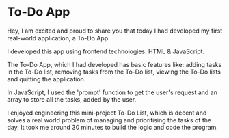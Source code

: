 # To-Do App

Hey, I am excited and proud to share you that today I had developed my first real-world application, a To-Do App.

I developed this app using frontend technologies: HTML & JavaScript.

The To-Do App, which I had developed has basic features like: adding tasks in the To-Do list, removing tasks from the To-Do list, viewing the To-Do lists and quitting the application.
 
In JavaScript, I used the 'prompt' function to get the user's request and an array to store all the tasks, added by the user.

I enjoyed engineering this mini-project To-Do List, which is decent and solves a real world problem of managing and prioritising the tasks of the day. It took me around 30 minutes to build the logic and code the program.